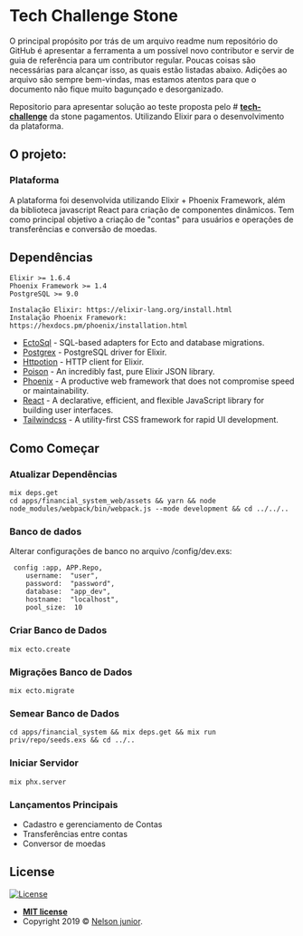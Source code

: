 
# Tech Challenge Stone

O principal propósito por trás de um arquivo readme num repositório do GitHub é apresentar a ferramenta a um possível novo contributor e servir de guia de referência para um contributor regular. Poucas coisas são necessárias para alcançar isso, as quais estão listadas abaixo. Adições ao arquivo são sempre bem-vindas, mas estamos atentos para que o documento não fique muito bagunçado e desorganizado.

Repositorio para apresentar solução ao teste proposta pelo # **[tech-challenge](https://github.com/stone-payments/tech-challenge)** da stone pagamentos. Utilizando Elixir para o desenvolvimento da plataforma.

## [](https://github.com/stone-payments/stoneco-best-practices/blob/master/readme/README_pt.md#o-projeto)O projeto:

### [](https://github.com/stone-payments/stoneco-best-practices/blob/master/readme/README_pt.md#plataforma)Plataforma

A plataforma foi desenvolvida utilizando Elixir + Phoenix Framework, além da biblioteca javascript React para criação de componentes dinâmicos. Tem como principal objetivo a criação de "contas" para usuários e operações de transferências e conversão de moedas.

## [](https://github.com/stone-payments/stoneco-best-practices/blob/master/readme/README_pt.md#depend%C3%AAncias)Dependências

	Elixir >= 1.6.4
	Phoenix Framework >= 1.4
	PostgreSQL >= 9.0

	Instalação Elixir: https://elixir-lang.org/install.html
	Instalação Phoenix Framework: https://hexdocs.pm/phoenix/installation.html
	
-   [EctoSql](https://github.com/elixir-ecto/ecto_sql)  - SQL-based adapters for Ecto and database migrations.
-   [Postgrex](https://github.com/elixir-ecto/postgrex)  - PostgreSQL driver for Elixir.
-   [Httpotion](https://github.com/myfreeweb/httpotion)  - HTTP client for Elixir.
-   [Poison](https://github.com/devinus/poison)  - An incredibly fast, pure Elixir JSON library.
-   [Phoenix](https://github.com/phoenixframework/phoenix)  - A productive web framework that does not compromise speed or maintainability.
-   [React](https://github.com/facebook/react) - A declarative, efficient, and flexible JavaScript library for building user interfaces.
-   [Tailwindcss](https://github.com/tailwindcss/tailwindcss)  - A utility-first CSS framework for rapid UI development.

## [](https://github.com/stone-payments/stoneco-best-practices/blob/master/readme/README_pt.md#como-come%C3%A7ar)Como Começar

### Atualizar Dependências

```
mix deps.get
cd apps/financial_system_web/assets && yarn && node node_modules/webpack/bin/webpack.js --mode development && cd ../../..
```

### Banco de dados

Alterar configurações de banco no arquivo /config/dev.exs:

```
 config :app, APP.Repo,
	username:  "user",
	password:  "password",
	database:  "app_dev",
	hostname:  "localhost",
	pool_size:  10
```
### Criar Banco de Dados

```
mix ecto.create

```
### Migrações Banco de Dados

```
mix ecto.migrate

```

### Semear Banco de Dados

```
cd apps/financial_system && mix deps.get && mix run priv/repo/seeds.exs && cd ../..
```

### Iniciar Servidor

```
mix phx.server
```
### [](https://github.com/stone-payments/stoneco-best-practices/blob/master/readme/README_pt.md#lan%C3%A7amentos-principais)Lançamentos Principais

- Cadastro e gerenciamento de Contas
- Transferências entre contas
- Conversor de moedas

## License

[![License](https://camo.githubusercontent.com/107590fac8cbd65071396bb4d04040f76cde5bde/687474703a2f2f696d672e736869656c64732e696f2f3a6c6963656e73652d6d69742d626c75652e7376673f7374796c653d666c61742d737175617265)](http://badges.mit-license.org/)

-   **[MIT license](http://opensource.org/licenses/mit-license.php)**
-   Copyright 2019 ©  [Nelson junior](http://github.com/juniornelson123).
